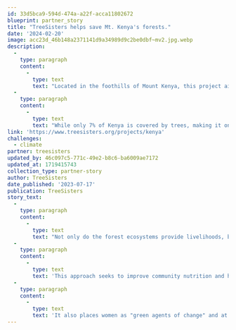 ```yaml
---
id: 33d5bca9-594d-474a-a22f-acca11802672
blueprint: partner_story
title: "TreeSisters helps save Mt. Kenya's forests."
date: '2024-02-20'
image: acc23d_46b148a2371141d9a34989d9c2be0dbf~mv2.jpg.webp
description:
  -
    type: paragraph
    content:
      -
        type: text
        text: "Located in the foothills of Mount Kenya, this project aims to reforest and restore a vital water catchment that delivers an estimated 40% of the country's water and gathers communities around rehabilitating their forests and agricultural lands. "
  -
    type: paragraph
    content:
      -
        type: text
        text: "While only 7% of Kenya is covered by trees, making it one of Africa's countries most affected by deforestation, its forests are crucial for wildlife, freshwater resources, and the materials they provide to local people. Kenya's rural communities heavily depend on forests for their livelihoods. "
link: 'https://www.treesisters.org/projects/kenya'
challenges:
  - climate
partner: treesisters
updated_by: 46c097c5-771c-49e2-b8c6-ba6009ae7172
updated_at: 1719415743
collection_type: partner-story
author: TreeSisters
date_published: '2023-07-17'
publication: TreeSisters
story_text:
  -
    type: paragraph
    content:
      -
        type: text
        text: "Not only do the forest ecosystems provide livelihoods, but their rivers support Kenya's vital economic sectors, including water, hydropower, agriculture, livestock and tourism. By taking a collaborative and participatory approach with local communities and community leaders, the project aims to prevent further deforestation through agroforestry, awareness-raising initiatives and capacity building. "
  -
    type: paragraph
    content:
      -
        type: text
        text: 'This approach seeks to improve community nutrition and health and increase household savings and income. The project has engaged over 1800 community members in rehabilitation work with a 53% female workforce. The increased income provides the opportunity to send local children to school and encourages more active participation in the decision-making and management of the land, particularly among women. '
  -
    type: paragraph
    content:
      -
        type: text
        text: 'It also places women as "green agents of change" and at the heart of the reforestation efforts. Planting partner ITF works alongside local organisations to provide women with the necessary training and support and hold workshops on gender equality for both men and women.'
---
```

